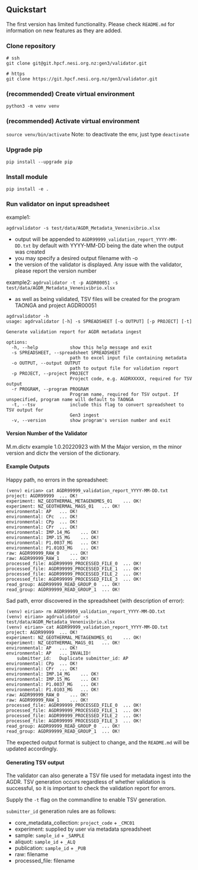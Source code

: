 ## Quickstart

The first version has limited functionality. 
Please check `README.md` for information on new features as 
they are added.

### Clone repository

```
# ssh
git clone git@git.hpcf.nesi.org.nz:gen3/validator.git

# https
git clone https://git.hpcf.nesi.org.nz/gen3/validator.git
```

### (recommended) Create virtual environment

`python3 -m venv venv`

### (recommended) Activate virtual environment

`source venv/bin/activate`
Note: to deactivate the env, just type `deactivate`

### Upgrade pip

`pip install --upgrade pip`

### Install module

`pip install -e .`

### Run validator on input spreadsheet
example1: 

`agdrvalidator -s test/data/AGDR_Metadata_Venenivibrio.xlsx`

- output will be appended to `AGDR99999_validation_report_YYYY-MM-DD.txt` by default with YYYY-MM-DD being the date when the output was created
- you may specify a desired output filename with -o
- the version of the validator is displayed. Any issue with the validator, please report the version number

example2: 
`agdrvalidator -t -p AGDR00051 -s test/data/AGDR_Metadata_Venenivibrio.xlsx`
- as well as being validated, TSV files will be created for the program TAONGA and project AGDR00051

```
agdrvalidator -h
usage: agdrvalidator [-h] -s SPREADSHEET [-o OUTPUT] [-p PROJECT] [-t]

Generate validation report for AGDR metadata ingest

options:
  -h, --help            show this help message and exit
  -s SPREADSHEET, --spreadsheet SPREADSHEET
                        path to excel input file containing metadata
  -o OUTPUT, --output OUTPUT
                        path to output file for validation report
  -p PROJECT, --project PROJECT
                        Project code, e.g. AGDRXXXXX, required for TSV output
  -r PROGRAM, --program PROGRAM
                        Program name, required for TSV output. If unspecified, program name will default to TAONGA
  -t, --tsv             include this flag to convert spreadsheet to TSV output for
                        Gen3 ingest
  -v, --version         show program's version number and exit
```

#### Version Number of the Validator
M.m.dictv example 1.0.20220923
with M the Major version, m the minor version and dictv the version of the dictionary.


#### Example Outputs

Happy path, no errors in the spreadsheet:
```(venv) eirian> agdrvalidator -s test/data/AGDR_Metadata_Venenivibrio.xlsx
(venv) eirian> cat AGDR99999_validation_report_YYYY-MM-DD.txt
project: AGDR99999 	... OK!
experiment: NZ_GEOTHERMAL_METAGENOMES_01 	... OK!
experiment: NZ_GEOTHERMAL_MAGS_01 	... OK!
environmental: AP 	... OK!
environmental: CPc 	... OK!
environmental: CPp 	... OK!
environmental: CPr 	... OK!
environmental: IMP.14_MG 	... OK!
environmental: IMP.15_MG 	... OK!
environmental: P1.0037_MG 	... OK!
environmental: P1.0103_MG 	... OK!
raw: AGDR99999_RAW_0 	... OK!
raw: AGDR99999_RAW_1 	... OK!
processed_file: AGDR99999_PROCESSED_FILE_0 	... OK!
processed_file: AGDR99999_PROCESSED_FILE_1 	... OK!
processed_file: AGDR99999_PROCESSED_FILE_2 	... OK!
processed_file: AGDR99999_PROCESSED_FILE_3 	... OK!
read_group: AGDR99999_READ_GROUP_0 	... OK!
read_group: AGDR99999_READ_GROUP_1 	... OK!
```

Sad path, error discovered in the spreadsheet (with description of error):
```
(venv) eirian> rm AGDR99999_validation_report_YYYY-MM-DD.txt
(venv) eirian> agdrvalidator -s test/data/AGDR_Metadata_Venenivibrio.xlsx
(venv) eirian> cat AGDR99999_validation_report_YYYY-MM-DD.txt
project: AGDR99999 	... OK!
experiment: NZ_GEOTHERMAL_METAGENOMES_01 	... OK!
experiment: NZ_GEOTHERMAL_MAGS_01 	... OK!
environmental: AP 	... OK!
environmental: AP  	... INVALID!
	submitter_id:	Duplicate submitter_id: AP
environmental: CPp 	... OK!
environmental: CPr 	... OK!
environmental: IMP.14_MG 	... OK!
environmental: IMP.15_MG 	... OK!
environmental: P1.0037_MG 	... OK!
environmental: P1.0103_MG 	... OK!
raw: AGDR99999_RAW_0 	... OK!
raw: AGDR99999_RAW_1 	... OK!
processed_file: AGDR99999_PROCESSED_FILE_0 	... OK!
processed_file: AGDR99999_PROCESSED_FILE_1 	... OK!
processed_file: AGDR99999_PROCESSED_FILE_2 	... OK!
processed_file: AGDR99999_PROCESSED_FILE_3 	... OK!
read_group: AGDR99999_READ_GROUP_0 	... OK!
read_group: AGDR99999_READ_GROUP_1 	... OK!
```

The expected output format is subject to change, and the `README.md` will 
be updated accordingly.


#### Generating TSV output

The validator can also generate a TSV file used for metadata ingest 
into the AGDR. TSV generation occurs regardless of whether validation is 
successful, so it is important to check the validation report for errors.

Supply the `-t` flag on the commandline to enable TSV generation.

`submitter_id` generation rules are as follows:

- core_metadata_collection: `project_code` + `_CMC01` 
- experiment: supplied by user via metadata spreadsheet 
- sample: `sample_id` + `_SAMPLE`
- aliquot: `sample_id` + `_ALQ`
- publication: `sample_id` + `_PUB`
- raw: filename 
- processed_file: filename